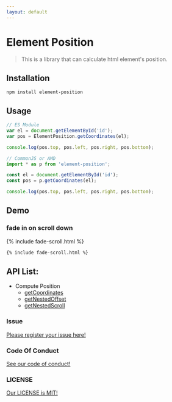 ```yaml
---
layout: default
---
```


# Element Position

> This is a library that can calculate html element's position.

## Installation

```
npm install element-position
```

## Usage
```js
// ES Module
var el = document.getElementById('id');
var pos = ElementPosition.getCoordinates(el);

console.log(pos.top, pos.left, pos.right, pos.bottom);
```
```js
// CommonJS or AMD
import * as p from 'element-position';

const el = document.getElementById('id');
const pos = p.getCoordinates(el);

console.log(pos.top, pos.left, pos.right, pos.bottom);
```

## Demo

### fade in on scroll down

{% include fade-scroll.html %}

```html
{% include fade-scroll.html %}
```

## API List:

- Compute Position
  - [getCoordinates](./compute-position/coordinates.html)
  - [getNestedOffset](./compute-position/nested-offset.html)
  - [getNestedScroll](./compute-position/nested-scroll.html)

### Issue

[Please register your issue here!](https://github.com/TroyTae/element-position/issues)

### Code Of Conduct

[See our code of conduct!](https://github.com/TroyTae/element-position/blob/master/CODE_OF_CONDUCT.md)

### LICENSE

[Our LICENSE is MIT!](https://github.com/TroyTae/element-position/blob/master/LICENSE.md)


<!--
#### Header 4
*   This is an unordered list following a header.
*   This is an unordered list following a header.
*   This is an unordered list following a header.

##### Header 5
1.  This is an ordered list following a header.
2.  This is an ordered list following a header.
3.  This is an ordered list following a header.

### There's a horizontal rule below this.
* * *

### Here is an unordered list:
*   Item foo
*   Item bar
*   Item baz
*   Item zip

### And an ordered list:
1.  Item one
1.  Item two
1.  Item three
1.  Item four

###### table
| head1        | head two          | three |
|:-------------|:------------------|:------|
| ok           | good swedish fish | nice  |
| out of stock | good and plenty   | nice  |
| ok           | good `oreos`      | hmm   |
| ok           | good `zoute` drop | yumm  |

Text can be **bold**, _italic_, or ~~strikethrough~~.

### Small image
![Octocat](https://assets-cdn.github.com/images/icons/emoji/octocat.png)

### Large image
![Branching](https://guides.github.com/activities/hello-world/branching.png)
-->
